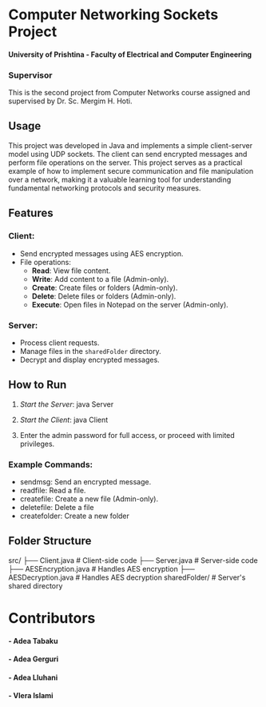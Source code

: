 # Computer Networking Sockets Project

#### University of Prishtina - Faculty of Electrical and Computer Engineering

### Supervisor

This is the second project from Computer Networks course assigned and supervised by Dr. Sc. Mergim H. Hoti.

## Usage

This project was developed in Java and implements a simple client-server model using UDP sockets. The client can send encrypted messages and perform file operations on the server.
This project serves as a practical example of how to implement secure communication and file manipulation over a network, making it a valuable learning tool for understanding fundamental networking protocols and security measures.

## Features
### Client:
- Send encrypted messages using AES encryption.
- File operations:
  - **Read**: View file content.
  - **Write**: Add content to a file (Admin-only).
  - **Create**: Create files or folders (Admin-only).
  - **Delete**: Delete files or folders (Admin-only).
  - **Execute**: Open files in Notepad on the server (Admin-only).

### Server:
- Process client requests.
- Manage files in the `sharedFolder` directory.
- Decrypt and display encrypted messages.

## How to Run

1. *Start the Server*:
   java Server
   

2. *Start the Client*:
   java Client
   

3. Enter the admin password for full access, or proceed with limited privileges.

### Example Commands:
- sendmsg: Send an encrypted message.
- readfile: Read a file.
- createfile: Create a new file (Admin-only).
- deletefile: Delete a file
- createfolder: Create a new folder
  

## Folder Structure

src/
├── Client.java         # Client-side code
├── Server.java         # Server-side code
├── AESEncryption.java  # Handles AES encryption
├── AESDecryption.java  # Handles AES decryption
sharedFolder/           # Server's shared directory

# Contributors

#### - Adea Tabaku

#### - Adea Gerguri

#### - Adea Lluhani

#### - Vlera Islami
